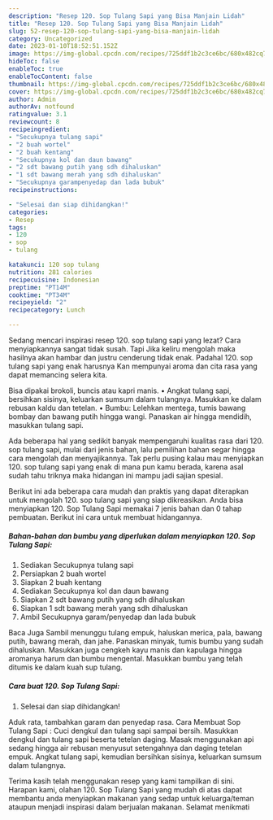 ```yaml
---
description: "Resep 120. Sop Tulang Sapi yang Bisa Manjain Lidah"
title: "Resep 120. Sop Tulang Sapi yang Bisa Manjain Lidah"
slug: 52-resep-120-sop-tulang-sapi-yang-bisa-manjain-lidah
category: Uncategorized
date: 2023-01-10T18:52:51.152Z
image: https://img-global.cpcdn.com/recipes/725ddf1b2c3ce6bc/680x482cq70/120-sop-tulang-sapi-foto-resep-utama.jpg
hideToc: false
enableToc: true
enableTocContent: false
thumbnail: https://img-global.cpcdn.com/recipes/725ddf1b2c3ce6bc/680x482cq70/120-sop-tulang-sapi-foto-resep-utama.jpg
cover: https://img-global.cpcdn.com/recipes/725ddf1b2c3ce6bc/680x482cq70/120-sop-tulang-sapi-foto-resep-utama.jpg
author: Admin
authorAv: notfound
ratingvalue: 3.1
reviewcount: 8
recipeingredient:
- "Secukupnya tulang sapi"
- "2 buah wortel"
- "2 buah kentang"
- "Secukupnya kol dan daun bawang"
- "2 sdt bawang putih yang sdh dihaluskan"
- "1 sdt bawang merah yang sdh dihaluskan"
- "Secukupnya garampenyedap dan lada bubuk"
recipeinstructions:

- "Selesai dan siap dihidangkan!"
categories:
- Resep
tags:
- 120
- sop
- tulang

katakunci: 120 sop tulang 
nutrition: 281 calories
recipecuisine: Indonesian
preptime: "PT14M"
cooktime: "PT34M"
recipeyield: "2"
recipecategory: Lunch

---
```



Sedang mencari inspirasi resep 120. sop tulang sapi yang lezat? Cara menyiapkannya sangat tidak susah. Tapi Jika keliru mengolah maka hasilnya akan hambar dan justru cenderung tidak enak. Padahal 120. sop tulang sapi yang enak harusnya Kan mempunyai aroma dan cita rasa yang dapat memancing selera kita.


Bisa dipakai brokoli, buncis atau kapri manis. • Angkat tulang sapi, bersihkan sisinya, keluarkan sumsum dalam tulangnya. Masukkan ke dalam rebusan kaldu dan tetelan. • Bumbu: Lelehkan mentega, tumis bawang bombay dan bawang putih hingga wangi. Panaskan air hingga mendidih, masukkan tulang sapi.

Ada beberapa hal yang sedikit banyak mempengaruhi kualitas rasa dari 120. sop tulang sapi, mulai dari jenis bahan, lalu pemilihan bahan segar hingga cara mengolah dan menyajikannya. Tak perlu pusing kalau mau menyiapkan 120. sop tulang sapi yang enak di mana pun kamu berada, karena asal sudah tahu triknya maka hidangan ini mampu jadi sajian spesial.


Berikut ini ada beberapa cara mudah dan praktis yang dapat diterapkan untuk mengolah 120. sop tulang sapi yang siap dikreasikan. Anda bisa menyiapkan 120. Sop Tulang Sapi memakai 7 jenis bahan dan 0 tahap pembuatan. Berikut ini cara untuk membuat hidangannya.

<!--inarticleads1-->

##### Bahan-bahan dan bumbu yang diperlukan dalam menyiapkan 120. Sop Tulang Sapi:

1. Sediakan Secukupnya tulang sapi
1. Persiapkan 2 buah wortel
1. Siapkan 2 buah kentang
1. Sediakan Secukupnya kol dan daun bawang
1. Siapkan 2 sdt bawang putih yang sdh dihaluskan
1. Siapkan 1 sdt bawang merah yang sdh dihaluskan
1. Ambil Secukupnya garam/penyedap dan lada bubuk


Baca Juga Sambil menunggu tulang empuk, haluskan merica, pala, bawang putih, bawang merah, dan jahe. Panaskan minyak, tumis bumbu yang sudah dihaluskan. Masukkan juga cengkeh kayu manis dan kapulaga hingga aromanya harum dan bumbu mengental. Masukkan bumbu yang telah ditumis ke dalam kuah sup tulang. 

<!--inarticleads2-->

##### Cara buat 120. Sop Tulang Sapi:


1. Selesai dan siap dihidangkan!

Aduk rata, tambahkan garam dan penyedap rasa. Cara Membuat Sop Tulang Sapi : Cuci dengkul dan tulang sapi sampai bersih. Masukkan dengkul dan tulang sapi beserta tetelan daging. Masak menggunakan api sedang hingga air rebusan menyusut setengahnya dan daging tetelan empuk. Angkat tulang sapi, kemudian bersihkan sisinya, keluarkan sumsum dalam tulangnya. 

Terima kasih telah menggunakan resep yang kami tampilkan di sini. Harapan kami, olahan 120. Sop Tulang Sapi yang mudah di atas dapat membantu anda menyiapkan makanan yang sedap untuk keluarga/teman ataupun menjadi inspirasi dalam berjualan makanan. Selamat menikmati
